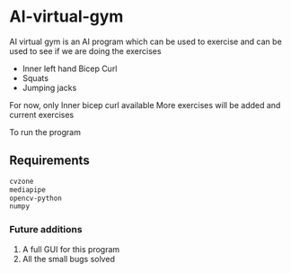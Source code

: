 # AI-virtual-gym
AI virtual gym is an AI program which can be used to exercise and can be used to see if we are doing the exercises 

- Inner left hand Bicep Curl
- Squats
- Jumping jacks

 
 For now, only Inner bicep curl available 
 More exercises will be added and current exercises 
 
 To run the program 
 ## Requirements
 ```bash
 cvzone
 mediapipe
 opencv-python
 numpy 
 ```
 ### Future additions
 1. A full GUI for this program
 2. All the small bugs solved
